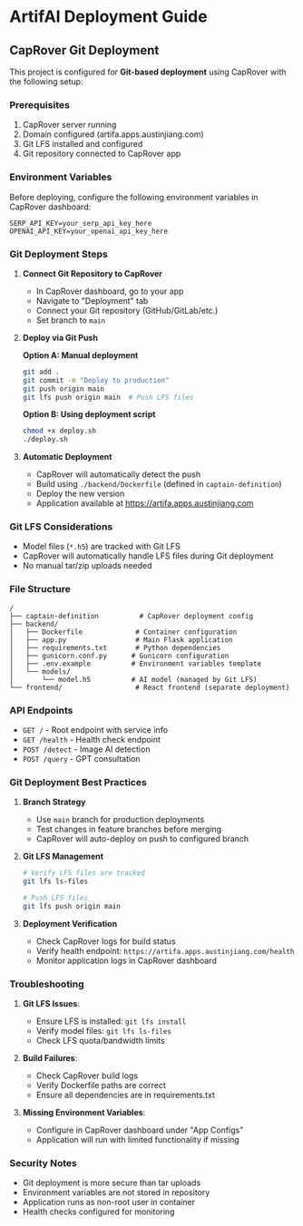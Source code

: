 # ArtifAI Deployment Guide

## CapRover Git Deployment

This project is configured for **Git-based deployment** using CapRover with the following setup:

### Prerequisites

1. CapRover server running
2. Domain configured (artifa.apps.austinjiang.com)
3. Git LFS installed and configured
4. Git repository connected to CapRover app

### Environment Variables

Before deploying, configure the following environment variables in CapRover dashboard:

```
SERP_API_KEY=your_serp_api_key_here
OPENAI_API_KEY=your_openai_api_key_here
```

### Git Deployment Steps

1. **Connect Git Repository to CapRover**
   - In CapRover dashboard, go to your app
   - Navigate to "Deployment" tab
   - Connect your Git repository (GitHub/GitLab/etc.)
   - Set branch to `main`

2. **Deploy via Git Push**
   
   **Option A: Manual deployment**
   ```bash
   git add .
   git commit -m "Deploy to production"
   git push origin main
   git lfs push origin main  # Push LFS files
   ```
   
   **Option B: Using deployment script**
   ```bash
   chmod +x deploy.sh
   ./deploy.sh
   ```

3. **Automatic Deployment**
   - CapRover will automatically detect the push
   - Build using `./backend/Dockerfile` (defined in `captain-definition`)
   - Deploy the new version
   - Application available at https://artifa.apps.austinjiang.com

### Git LFS Considerations

- Model files (`*.h5`) are tracked with Git LFS
- CapRover will automatically handle LFS files during Git deployment
- No manual tar/zip uploads needed

### File Structure

```
/
├── captain-definition          # CapRover deployment config
├── backend/
│   ├── Dockerfile             # Container configuration
│   ├── app.py                 # Main Flask application
│   ├── requirements.txt       # Python dependencies
│   ├── gunicorn.conf.py      # Gunicorn configuration
│   ├── .env.example          # Environment variables template
│   └── models/
│       └── model.h5          # AI model (managed by Git LFS)
└── frontend/                  # React frontend (separate deployment)
```

### API Endpoints

- `GET /` - Root endpoint with service info
- `GET /health` - Health check endpoint
- `POST /detect` - Image AI detection
- `POST /query` - GPT consultation

### Git Deployment Best Practices

1. **Branch Strategy**
   - Use `main` branch for production deployments
   - Test changes in feature branches before merging
   - CapRover will auto-deploy on push to configured branch

2. **Git LFS Management**
   ```bash
   # Verify LFS files are tracked
   git lfs ls-files
   
   # Push LFS files
   git lfs push origin main
   ```

3. **Deployment Verification**
   - Check CapRover logs for build status
   - Verify health endpoint: `https://artifa.apps.austinjiang.com/health`
   - Monitor application logs in CapRover dashboard

### Troubleshooting

1. **Git LFS Issues**: 
   - Ensure LFS is installed: `git lfs install`
   - Verify model files: `git lfs ls-files`
   - Check LFS quota/bandwidth limits

2. **Build Failures**: 
   - Check CapRover build logs
   - Verify Dockerfile paths are correct
   - Ensure all dependencies are in requirements.txt

3. **Missing Environment Variables**: 
   - Configure in CapRover dashboard under "App Configs"
   - Application will run with limited functionality if missing

### Security Notes

- Git deployment is more secure than tar uploads
- Environment variables are not stored in repository
- Application runs as non-root user in container
- Health checks configured for monitoring